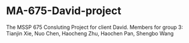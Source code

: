 # MA-675-David-project
The MSSP 675 Consluting Project for client David. 
Members for group 3: Tianjin Xie, Nuo Chen, Haocheng Zhu, Haochen Pan, Shengbo Wang
